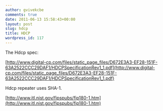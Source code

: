 ```yaml
---
author: gvivekcbe
comments: true
date: 2011-06-13 15:58:43+00:00
layout: post
slug: hdcp
title: HDCP
wordpress_id: 117
---
```


The Hdcp spec:

[http://www.digital-cp.com/files/static_page_files/D672E3A3-EF28-151F-63A2522CCC29DAF1/HDCPSpecificationRev1_1.pdf](http://www.digital-cp.com/files/static_page_files/D672E3A3-EF28-151F-63A2522CCC29DAF1/HDCPSpecificationRev1_1.pdf)

Hdcp repeater uses SHA-1.

[http://www.itl.nist.gov/fipspubs/fip180-1.htm](http://www.itl.nist.gov/fipspubs/fip180-1.htm)


